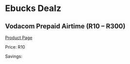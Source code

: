 
# Ebucks Dealz
## Vodacom Prepaid Airtime (R10 – R300)
[Product Page](https://www.ebucks.com/web/shop/productSelected.do?prodId=149946423&catId=300)

Price: R10

Savings: 


	